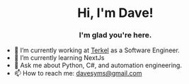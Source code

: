 <h1 align="center">Hi, I'm Dave!</h1>
<h3 align="center">I'm glad you're here.</h3>

- 🔭 I’m currently working at [Terkel](https://terkel.io/) as a Software Engineer.
- 🌱 I’m currently learning NextJs
- 💬 Ask me about Python, C#, and automation engineering.
- 📫 How to reach me: davesyms@gmail.com


